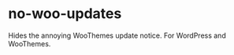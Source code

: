 no-woo-updates
==============

Hides the annoying WooThemes update notice. For WordPress and WooThemes.